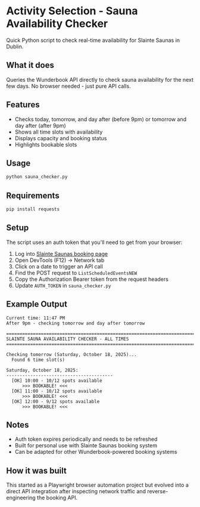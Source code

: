 # Activity Selection - Sauna Availability Checker

Quick Python script to check real-time availability for Slainte Saunas in Dublin.

## What it does

Queries the Wunderbook API directly to check sauna availability for the next few days. No browser needed - just pure API calls.

## Features

- Checks today, tomorrow, and day after (before 9pm) or tomorrow and day after (after 9pm)
- Shows all time slots with availability
- Displays capacity and booking status
- Highlights bookable slots

## Usage

```bash
python sauna_checker.py
```

## Requirements

```bash
pip install requests
```

## Setup

The script uses an auth token that you'll need to get from your browser:

1. Log into [Slainte Saunas booking page](https://flutterwbdev.azurewebsites.net/#/tenantDetails?tenantName=slainte_saunas)
2. Open DevTools (F12) → Network tab
3. Click on a date to trigger an API call
4. Find the POST request to `ListScheduledEventsNEW`
5. Copy the Authorization Bearer token from the request headers
6. Update `AUTH_TOKEN` in `sauna_checker.py`

## Example Output

```
Current time: 11:47 PM
After 9pm - checking tomorrow and day after tomorrow

================================================================================
SLAINTE SAUNA AVAILABILITY CHECKER - ALL TIMES
================================================================================

Checking tomorrow (Saturday, October 18, 2025)...
  Found 6 time slot(s)

Saturday, October 18, 2025:
----------------------------------------
  [OK] 10:00 - 10/12 spots available
      >>> BOOKABLE! <<<
  [OK] 11:00 - 10/12 spots available
      >>> BOOKABLE! <<<
  [OK] 12:00 - 9/12 spots available
      >>> BOOKABLE! <<<
```

## Notes

- Auth token expires periodically and needs to be refreshed
- Built for personal use with Slainte Saunas booking system
- Can be adapted for other Wunderbook-powered booking systems

## How it was built

This started as a Playwright browser automation project but evolved into a direct API integration after inspecting network traffic and reverse-engineering the booking API.
